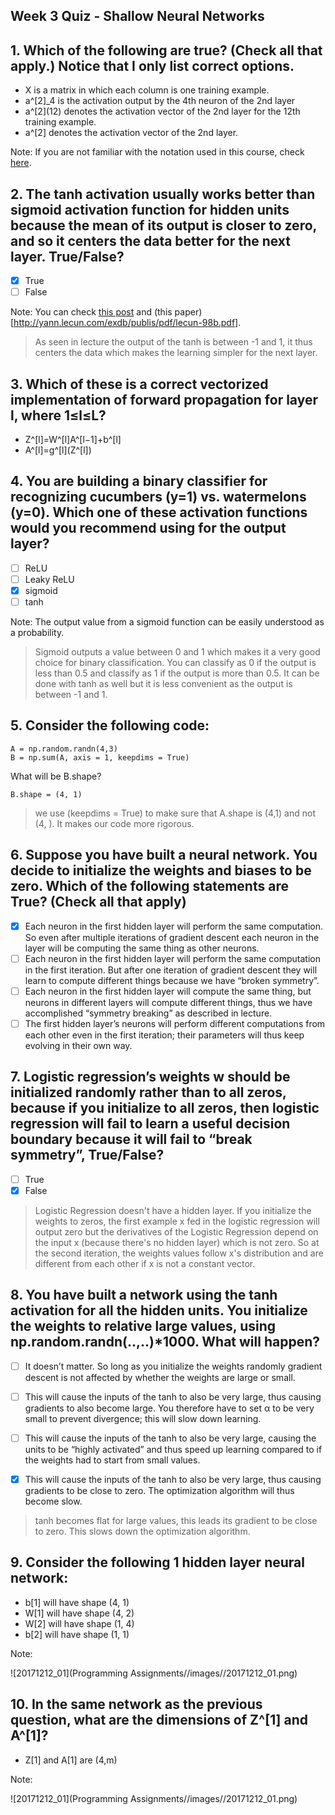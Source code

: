 ## Week 3 Quiz -  Shallow Neural Networks

## 1. Which of the following are true? (Check all that apply.) **Notice that I only list correct options.**

- X is a matrix in which each column is one training example.
- a^[2]_4 is the activation output by the 4th neuron of the 2nd layer
- a^\[2\](12) denotes the activation vector of the 2nd layer for the 12th training example.
- a^[2] denotes the activation vector of the 2nd layer.

Note: If you are not familiar with the notation used in this course, check [here](https://www.coursera.org/learn/neural-networks-deep-learning/resources/YsZjP).

## 2. The tanh activation usually works better than sigmoid activation function for hidden units because the mean of its output is closer to zero, and so it centers the data better for the next layer. True/False?

- [x] True
- [ ] False

Note: You can check [this post](https://stats.stackexchange.com/a/101563/169377) and (this paper)[http://yann.lecun.com/exdb/publis/pdf/lecun-98b.pdf].

> As seen in lecture the output of the tanh is between -1 and 1, it thus centers the data which makes the learning simpler for the next layer.

## 3. Which of these is a correct vectorized implementation of forward propagation for layer l, where 1≤l≤L?

- Z^[l]=W^[l]A^[l−1]+b^[l]
- A^[l]=g^\[l](Z^[l])

## 4. You are building a binary classifier for recognizing cucumbers (y=1) vs. watermelons (y=0). Which one of these activation functions would you recommend using for the output layer?

- [ ] ReLU
- [ ] Leaky ReLU
- [x] sigmoid
- [ ] tanh

Note: The output value from a sigmoid function can be easily understood as a probability. 
> Sigmoid outputs a value between 0 and 1 which makes it a very good choice for binary classification. You can classify as 0 if the output is less than 0.5 and classify as 1 if the output is more than 0.5. It can be done with tanh as well but it is less convenient as the output is between -1 and 1.

## 5. Consider the following code:

```
A = np.random.randn(4,3)
B = np.sum(A, axis = 1, keepdims = True)
```

What will be B.shape?

`B.shape = (4, 1)`
>  we use (keepdims = True) to make sure that A.shape is (4,1) and not (4, ). It makes our code more rigorous.

## 6. Suppose you have built a neural network. You decide to initialize the weights and biases to be zero. Which of the following statements are True? (Check all that apply)

- [x] Each neuron in the first hidden layer will perform the same computation. So even after multiple iterations of gradient descent each neuron in the layer will be computing the same thing as other neurons.
- [ ] Each neuron in the first hidden layer will perform the same computation in the first iteration. But after one iteration of gradient descent they will learn to compute different things because we have “broken symmetry”.
- [ ] Each neuron in the first hidden layer will compute the same thing, but neurons in different layers will compute different things, thus we have accomplished “symmetry breaking” as described in lecture.
- [ ] The first hidden layer’s neurons will perform different computations from each other even in the first iteration; their parameters will thus keep evolving in their own way.

## 7. Logistic regression’s weights w should be initialized randomly rather than to all zeros, because if you initialize to all zeros, then logistic regression will fail to learn a useful decision boundary because it will fail to “break symmetry”, True/False?

- [ ] True
- [x] False

>  Logistic Regression doesn't have a hidden layer. If you initialize the weights to zeros, the first example x fed in the logistic regression will output zero but the derivatives of the Logistic Regression depend on the input x (because there's no hidden layer) which is not zero. So at the second iteration, the weights values follow x's distribution and are different from each other if x is not a constant vector.

## 8. You have built a network using the tanh activation for all the hidden units. You initialize the weights to relative large values, using np.random.randn(..,..)*1000. What will happen?

- [ ] It doesn’t matter. So long as you initialize the weights randomly gradient descent is not affected by whether the weights are large or small.

- [ ] This will cause the inputs of the tanh to also be very large, thus causing gradients to also become large. You therefore have to set α to be very small to prevent divergence; this will slow down learning.

- [ ] This will cause the inputs of the tanh to also be very large, causing the units to be “highly activated” and thus speed up learning compared to if the weights had to start from small values.

- [x] This will cause the inputs of the tanh to also be very large, thus causing gradients to be close to zero. The optimization algorithm will thus become slow.


> tanh becomes flat for large values, this leads its gradient to be close to zero. This slows down the optimization algorithm.


## 9. Consider the following 1 hidden layer neural network:

- b[1] will have shape (4, 1)
- W[1] will have shape (4, 2)
- W[2] will have shape (1, 4)
- b[2] will have shape (1, 1)

Note: 

![20171212_01](Programming Assignments//images//20171212_01.png)

## 10. In the same network as the previous question, what are the dimensions of Z^[1] and A^[1]?

- Z[1] and A[1] are (4,m)

Note:  

![20171212_01](Programming Assignments//images//20171212_01.png)